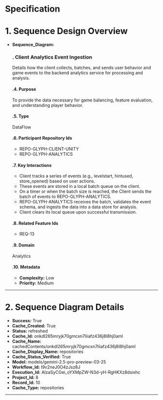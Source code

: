 # Specification

# 1. Sequence Design Overview

- **Sequence_Diagram:**
  ### . Client Analytics Event Ingestion
  Details how the client collects, batches, and sends user behavior and game events to the backend analytics service for processing and analysis.

  #### .4. Purpose
  To provide the data necessary for game balancing, feature evaluation, and understanding player behavior.

  #### .5. Type
  DataFlow

  #### .6. Participant Repository Ids
  
  - REPO-GLYPH-CLIENT-UNITY
  - REPO-GLYPH-ANALYTICS
  
  #### .7. Key Interactions
  
  - Client tracks a series of events (e.g., levelstart, hintused, store_opened) based on user actions.
  - These events are stored in a local batch queue on the client.
  - On a timer or when the batch size is reached, the Client sends the batch of events to REPO-GLYPH-ANALYTICS.
  - REPO-GLYPH-ANALYTICS receives the batch, validates the event schema, and ingests the data into a data store for analysis.
  - Client clears its local queue upon successful transmission.
  
  #### .8. Related Feature Ids
  
  - REQ-13
  
  #### .9. Domain
  Analytics

  #### .10. Metadata
  
  - **Complexity:** Low
  - **Priority:** Medium
  


---

# 2. Sequence Diagram Details

- **Success:** True
- **Cache_Created:** True
- **Status:** refreshed
- **Cache_Id:** onkdl265mryjk70gmcxn7liiafz436j8l8hj0aml
- **Cache_Name:** cachedContents/onkdl265mryjk70gmcxn7liiafz436j8l8hj0aml
- **Cache_Display_Name:** repositories
- **Cache_Status_Verified:** True
- **Model:** models/gemini-2.5-pro-preview-03-25
- **Workflow_Id:** I9v2neJ0O4zJsz8J
- **Execution_Id:** AIzaSyCGei_oYXMpZW-N3d-yH-RgHKXz8dsixhc
- **Project_Id:** 8
- **Record_Id:** 10
- **Cache_Type:** repositories


---

